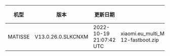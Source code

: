 | 机型 | 版本 | 更新日期 | 文件名 | 大小 | 下载链接 |
| ---- | ---- | ---- | ---- | ---- | ---- |
| MATISSE | V13.0.26.0.SLKCNXM | 2022-10-19 21:07:42 UTC | xiaomi.eu_multi_MATISSE_V13.0.26.0.SLKCNXM_v13-12-fastboot.zip | 4.9 GB | [SourceForge](https://sourceforge.net/projects/xiaomi-eu-multilang-miui-roms/files/xiaomi.eu/MIUI-STABLE-RELEASES/MIUIv13/xiaomi.eu_multi_MATISSE_V13.0.26.0.SLKCNXM_v13-12-fastboot.zip/download) |
